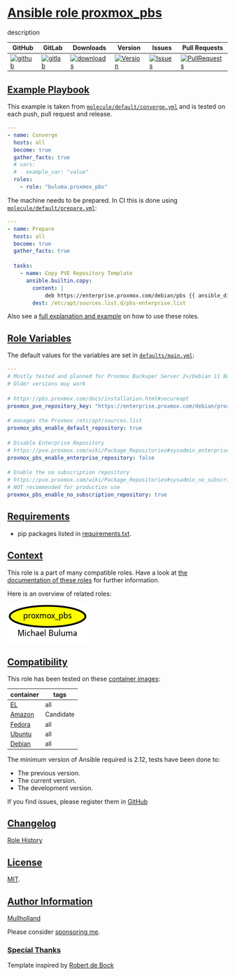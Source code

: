 # [Ansible role proxmox_pbs](#proxmox_pbs)

description

|GitHub|GitLab|Downloads|Version|Issues|Pull Requests|
|------|------|-------|-------|------|-------------|
|[![github](https://github.com/buluma/ansible-role-proxmox_pbs/actions/workflows/molecule.yml/badge.svg)](https://github.com/buluma/ansible-role-proxmox_pbs/actions/workflows/molecule.yml)|[![gitlab](https://gitlab.com/shadowwalker/ansible-role-proxmox_pbs/badges/master/pipeline.svg)](https://gitlab.com/shadowwalker/ansible-role-proxmox_pbs)|[![downloads](https://img.shields.io/ansible/role/d/)](https://galaxy.ansible.com/buluma/proxmox_pbs)|[![Version](https://img.shields.io/github/release/buluma/ansible-role-proxmox_pbs.svg)](https://github.com/buluma/ansible-role-proxmox_pbs/releases/)|[![Issues](https://img.shields.io/github/issues/buluma/ansible-role-proxmox_pbs.svg)](https://github.com/buluma/ansible-role-proxmox_pbs/issues/)|[![PullRequests](https://img.shields.io/github/issues-pr-closed-raw/buluma/ansible-role-proxmox_pbs.svg)](https://github.com/buluma/ansible-role-proxmox_pbs/pulls/)|

## [Example Playbook](#example-playbook)

This example is taken from [`molecule/default/converge.yml`](https://github.com/buluma/ansible-role-proxmox_pbs/blob/master/molecule/default/converge.yml) and is tested on each push, pull request and release.

```yaml
---
- name: Converge
  hosts: all
  become: true
  gather_facts: true
  # vars:
  #   example_var: "value"
  roles:
    - role: "buluma.proxmox_pbs"
```

The machine needs to be prepared. In CI this is done using [`molecule/default/prepare.yml`](https://github.com/buluma/ansible-role-proxmox_pbs/blob/master/molecule/default/prepare.yml):

```yaml
---
- name: Prepare
  hosts: all
  become: true
  gather_facts: true

  tasks:
    - name: Copy PVE Repository Template
      ansible.builtin.copy:
        content: |
            deb https://enterprise.proxmox.com/debian/pbs {{ ansible_distribution_release }} pbs-enterprise
        dest: /etc/apt/sources.list.d/pbs-enterprise.list
```

Also see a [full explanation and example](https://buluma.github.io/how-to-use-these-roles.html) on how to use these roles.

## [Role Variables](#role-variables)

The default values for the variables are set in [`defaults/main.yml`](https://github.com/buluma/ansible-role-proxmox_pbs/blob/master/defaults/main.yml):

```yaml
---
# Mostly tested and planned for Proxmox Backuper Server 2+/Debian 11 Bullseye
# Older versions may work

# https://pbs.proxmox.com/docs/installation.html#secureapt
proxmox_pve_repository_key: "https://enterprise.proxmox.com/debian/proxmox-release-bullseye.gpg"

# manages the Proxmox /etc/apt/sources.list
proxmox_pbs_enable_default_repository: true

# Disable Enterprise Repository
# https://pve.proxmox.com/wiki/Package_Repositories#sysadmin_enterprise_repo
proxmox_pbs_enable_enterprise_repository: false

# Enable the no subscription repository
# https://pve.proxmox.com/wiki/Package_Repositories#sysadmin_no_subscription_repo
# NOT recommended for production use
proxmox_pbs_enable_no_subscription_repository: true
```

## [Requirements](#requirements)

- pip packages listed in [requirements.txt](https://github.com/buluma/ansible-role-proxmox_pbs/blob/master/requirements.txt).


## [Context](#context)

This role is a part of many compatible roles. Have a look at [the documentation of these roles](https://buluma.github.io/) for further information.

Here is an overview of related roles:

![dependencies](https://raw.githubusercontent.com/buluma/ansible-role-proxmox_pbs/png/requirements.png "Dependencies")

## [Compatibility](#compatibility)

This role has been tested on these [container images](https://hub.docker.com/u/buluma):

|container|tags|
|---------|----|
|[EL](https://hub.docker.com/repository/docker/buluma/enterpriselinux/general)|all|
|[Amazon](https://hub.docker.com/repository/docker/buluma/amazonlinux/general)|Candidate|
|[Fedora](https://hub.docker.com/repository/docker/buluma/fedora/general)|all|
|[Ubuntu](https://hub.docker.com/repository/docker/buluma/ubuntu/general)|all|
|[Debian](https://hub.docker.com/repository/docker/buluma/debian/general)|all|

The minimum version of Ansible required is 2.12, tests have been done to:

- The previous version.
- The current version.
- The development version.

If you find issues, please register them in [GitHub](https://github.com/buluma/ansible-role-proxmox_pbs/issues)

## [Changelog](#changelog)

[Role History](https://github.com/buluma/ansible-role-proxmox_pbs/blob/master/CHANGELOG.md)

## [License](#license)

[MIT](https://github.com/buluma/ansible-role-proxmox_pbs/blob/master/LICENSE).

## [Author Information](#author-information)

[Mullholland](https://buluma.github.io/)

Please consider [sponsoring me](https://github.com/sponsors/buluma).

### [Special Thanks](#special-thanks)

Template inspired by [Robert de Bock](https://github.com/robertdebock)
